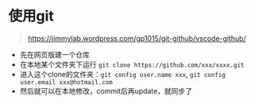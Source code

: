 # 使用git
> https://jimmylab.wordpress.com/gp1015/git-github/vscode-github/ 
* 先在网页版建一个仓库
* 在本地某个文件夹下运行 `git clone https://github.com/xxx/xxxx.git`
* 进入这个clone的文件夹：`git config user.name xxx`, `git config user.email xxx@hotmail.com`
* 然后就可以在本地修改，commit后再update，就同步了
